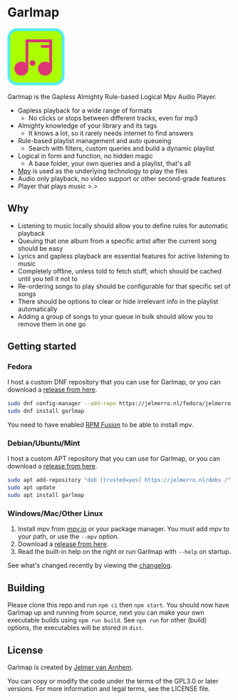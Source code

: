 Garlmap
======

![icon](app/img/icon/128x128.png)

Garlmap is the Gapless Almighty Rule-based Logical Mpv Audio Player.

- Gapless playback for a wide range of formats
  - No clicks or stops between different tracks, even for mp3
- Almighty knowledge of your library and its tags
  - It knows a lot, so it rarely needs internet to find answers
- Rule-based playlist management and auto queueing
  - Search with filters, custom queries and build a dynamic playlist
- Logical in form and function, no hidden magic
  - A base folder, your own queries and a playlist, that's all
- [Mpv](https://mpv.io) is used as the underlying technology to play the files
- Audio only playback, no video support or other second-grade features
- Player that plays music >.>

## Why

- Listening to music locally should allow you to define rules for automatic playback
- Queuing that one album from a specific artist after the current song should be easy
- Lyrics and gapless playback are essential features for active listening to music
- Completely offline, unless told to fetch stuff, which should be cached until you tell it not to
- Re-ordering songs to play should be configurable for that specific set of songs
- There should be options to clear or hide irrelevant info in the playlist automatically
- Adding a group of songs to your queue in bulk should allow you to remove them in one go

## Getting started

### Fedora

I host a custom DNF repository that you can use for Garlmap,
or you can download a [release from here](https://github.com/Jelmerro/Garlmap/releases).

```bash
sudo dnf config-manager --add-repo https://jelmerro.nl/fedora/jelmerro.repo
sudo dnf install garlmap
```

You need to have enabled [RPM Fusion](https://rpmfusion.org) to be able to install mpv.

### Debian/Ubuntu/Mint

I host a custom APT repository that you can use for Garlmap,
or you can download a [release from here](https://github.com/Jelmerro/Garlmap/releases).

```bash
sudo apt add-repository "deb [trusted=yes] https://jelmerro.nl/debs /"
sudo apt update
sudo apt install garlmap
```

### Windows/Mac/Other Linux

1. Install mpv from [mpv.io](https://mpv.io) or your package manager.
You must add mpv to your path, or use the `--mpv` option.
2. Download a [release from here](https://github.com/Jelmerro/Garlmap/releases).
3. Read the built-in help on the right or run Garlmap with `--help` on startup.

See what's changed recently by viewing the [changelog](CHANGELOG.md).

## Building

Please clone this repo and run `npm ci` then `npm start`.
You should now have Garlmap up and running from source,
next you can make your own executable builds using `npm run build`.
See `npm run` for other (build) options, the executables will be stored in `dist`.

## License

Garlmap is created by [Jelmer van Arnhem](https://github.com/Jelmerro).

You can copy or modify the code under the terms of the GPL3.0 or later versions.
For more information and legal terms, see the LICENSE file.
